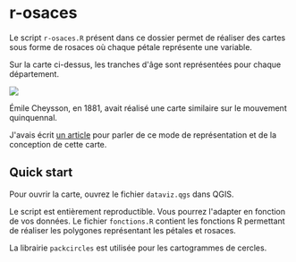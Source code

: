 # r-osaces

Le script `r-osaces.R` présent dans ce dossier permet de réaliser des cartes sous forme de rosaces où chaque pétale représente une variable.

Sur la carte ci-dessus, les tranches d'âge sont représentées pour chaque département.

![](https://upload.wikimedia.org/wikipedia/commons/f/fc/Mouvement_quinquennial_de_la_population_par_d%C3%A9partement_depuis_1801_jusqu%27en_1881.png)

Émile Cheysson, en 1881, avait réalisé une carte similaire sur le mouvement quinquennal.

J'avais écrit [un article](https://datagistips.hypotheses.org/15) pour parler de ce mode de représentation et de la conception de cette carte.

## Quick start
Pour ouvrir la carte, ouvrez le fichier `dataviz.qgs` dans QGIS.

Le script est entièrement reproductible. Vous pourrez l'adapter en fonction de vos données. Le fichier `fonctions.R` contient les fonctions R permettant de réaliser les polygones représentant les pétales et rosaces.

La librairie `packcircles` est utilisée pour les cartogrammes de cercles.